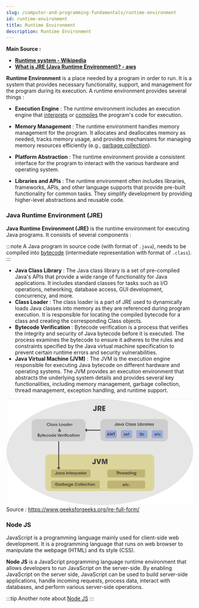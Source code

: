 ```yaml
---
slug: /computer-and-programming-fundamentals/runtime-environment
id: runtime-environment
title: Runtime Environment
description: Runtime Environment
---
```


**Main Source :**

- **[Runtime system - Wikipedia](https://en.wikipedia.org/wiki/Runtime_system)**
- **[What is JRE (Java Runtime Environment)? - aws](https://aws.amazon.com/what-is/java-runtime-environment/)**

**Runtime Environment** is a place needed by a program in order to run. It is a system that provides necessary functionality, support, and management for the program during its execution. A runtime environment provides several things :

- **Execution Engine** : The runtime environment includes an execution engine that [interprets](/computer-and-programming-fundamentals/interpreter) or [compiles](/computer-and-programming-fundamentals/compilation) the program's code for execution.

- **Memory Management** : The runtime environment handles memory management for the program. It allocates and deallocates memory as needed, tracks memory usage, and provides mechanisms for managing memory resources efficiently (e.g., [garbage collection](/computer-and-programming-fundamentals/memory#garbage-collection)).

- **Platform Abstraction** : The runtime environment provide a consistent interface for the program to interact with the various hardware and operating system.

- **Libraries and APIs** : The runtime environment often includes libraries, frameworks, APIs, and other language supports that provide pre-built functionality for common tasks. They simplify development by providing higher-level abstractions and reusable code.

### Java Runtime Environment (JRE)

**Java Runtime Environment (JRE)** is the runtime environment for executing Java programs. It consists of several components :

:::note
A Java program in source code (with format of `.java`), needs to be compiled into [bytecode](/computer-and-programming-fundamentals/compilation#language-abstraction) (intermediate representation with format of `.class`).
:::

- **Java Class Library** : The Java class library is a set of pre-compiled Java's APIs that provide a wide range of functionality for Java applications. It includes standard classes for tasks such as I/O operations, networking, database access, GUI development, concurrency, and more.
- **Class Loader** : The class loader is a part of JRE used to dynamically loads Java classes into memory as they are referenced during program execution. It is responsible for locating the compiled bytecode for a class and creating the corresponding Class objects.
- **Bytecode Verification** : Bytecode verification is a process that verifies the integrity and security of Java bytecode before it is executed. The process examines the bytecode to ensure it adheres to the rules and constraints specified by the Java virtual machine specification to prevent certain runtime errors and security vulnerabilities.
- **Java Virtual Machine (JVM)** : The JVM is the execution engine responsible for executing Java bytecode on different hardware and operating systems. The JVM provides an execution environment that abstracts the underlying system details and provides several key functionalities, including memory management, garbage collection, thread management, exception handling, and runtime support.

![JRE full form](./jre.png)  
Source : https://www.geeksforgeeks.org/jre-full-form/

### Node JS

JavaScript is a programming language mainly used for client-side web development. It is a programming language that runs on web browser to manipulate the webpage (HTML) and its style (CSS).

**Node JS** is a JavaScript programming language runtime environment that allows developers to run JavaScript on the server-side. By enabling JavaScript on the server side, JavaScript can be used to build server-side applications, handle incoming requests, process data, interact with databases, and perform various server-side operations.

:::tip
Another note about [Node JS](/frontend-web-development/node-js)
:::
